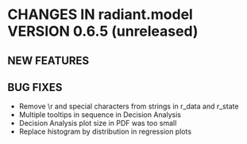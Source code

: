 # CHANGES IN radiant.model VERSION 0.6.5 (unreleased)

## NEW FEATURES

## BUG FIXES

- Remove \\r and special characters from strings in r_data and r_state 
- Multiple tooltips in sequence in Decision Analysis
- Decision Analysis plot size in PDF was too small
- Replace histogram by distribution in regression plots
